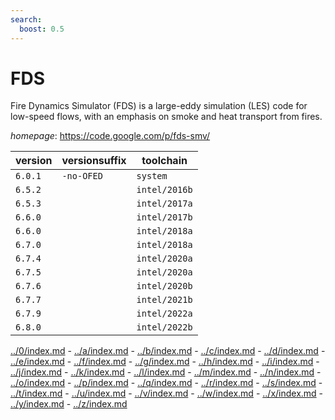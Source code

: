 ```yaml
---
search:
  boost: 0.5
---
```

# FDS

Fire Dynamics Simulator (FDS) is a large-eddy simulation (LES) code for low-speed flows, with an emphasis on smoke and  heat transport from fires.

*homepage*: <https://code.google.com/p/fds-smv/>

version | versionsuffix | toolchain
--------|---------------|----------
``6.0.1`` | ``-no-OFED`` | ``system``
``6.5.2`` |  | ``intel/2016b``
``6.5.3`` |  | ``intel/2017a``
``6.6.0`` |  | ``intel/2017b``
``6.6.0`` |  | ``intel/2018a``
``6.7.0`` |  | ``intel/2018a``
``6.7.4`` |  | ``intel/2020a``
``6.7.5`` |  | ``intel/2020a``
``6.7.6`` |  | ``intel/2020b``
``6.7.7`` |  | ``intel/2021b``
``6.7.9`` |  | ``intel/2022a``
``6.8.0`` |  | ``intel/2022b``

[../0/index.md](0) - [../a/index.md](a) - [../b/index.md](b) - [../c/index.md](c) - [../d/index.md](d) - [../e/index.md](e) - [../f/index.md](f) - [../g/index.md](g) - [../h/index.md](h) - [../i/index.md](i) - [../j/index.md](j) - [../k/index.md](k) - [../l/index.md](l) - [../m/index.md](m) - [../n/index.md](n) - [../o/index.md](o) - [../p/index.md](p) - [../q/index.md](q) - [../r/index.md](r) - [../s/index.md](s) - [../t/index.md](t) - [../u/index.md](u) - [../v/index.md](v) - [../w/index.md](w) - [../x/index.md](x) - [../y/index.md](y) - [../z/index.md](z)

